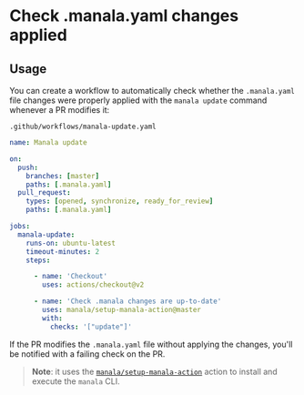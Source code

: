 # Check .manala.yaml changes applied

## Usage

You can create a workflow to automatically check whether the `.manala.yaml` file changes were properly applied
with the `manala update` command whenever a PR modifies it:

`.github/workflows/manala-update.yaml`

```yaml
name: Manala update

on:
  push:
    branches: [master]
    paths: [.manala.yaml]
  pull_request:
    types: [opened, synchronize, ready_for_review]
    paths: [.manala.yaml]

jobs:
  manala-update:
    runs-on: ubuntu-latest
    timeout-minutes: 2
    steps:

      - name: 'Checkout'
        uses: actions/checkout@v2

      - name: 'Check .manala changes are up-to-date'
        uses: manala/setup-manala-action@master
        with:
          checks: '["update"]'
```

If the PR modifies the `.manala.yaml` file without applying the changes, you'll be notified with a failing check on the PR.

> **Note**: 
> it uses the [`manala/setup-manala-action`](https://github.com/manala/setup-manala-action) action to install
> and execute the `manala` CLI.
